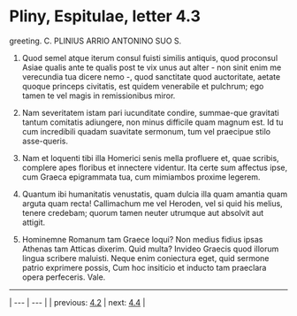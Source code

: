# Pliny, Espitulae, letter 4.3

greeting. C. PLINIUS ARRIO ANTONINO SUO S.



1. Quod semel atque iterum consul fuisti similis antiquis, quod proconsul Asiae qualis ante te qualis post te vix unus aut alter - non sinit enim me verecundia tua dicere nemo -, quod sanctitate quod auctoritate, aetate quoque princeps civitatis, est quidem venerabile et pulchrum; ego tamen te vel magis in remissionibus miror.



2. Nam severitatem istam pari iucunditate condire, summae-que gravitati tantum comitatis adiungere, non minus difficile quam magnum est. Id tu cum incredibili quadam suavitate sermonum, tum vel praecipue stilo asse-queris.



3. Nam et loquenti tibi illa Homerici senis mella profluere et, quae scribis, complere apes floribus et innectere videntur. Ita certe sum affectus ipse, cum Graeca epigrammata tua, cum mimiambos proxime legerem.



4. Quantum ibi humanitatis venustatis, quam dulcia illa quam amantia quam arguta quam recta! Callimachum me vel Heroden, vel si quid his melius, tenere credebam; quorum tamen neuter utrumque aut absolvit aut attigit.



5. Hominemne Romanum tam Graece loqui? Non medius fidius ipsas Athenas tam Atticas dixerim. Quid multa? Invideo Graecis quod illorum lingua scribere maluisti. Neque enim coniectura eget, quid sermone patrio exprimere possis, Cum hoc insiticio et inducto tam praeclara opera perfeceris. Vale.



---

| --- | --- |
| previous: [4.2](../4.2/) | next: [4.4](../4.4/) |